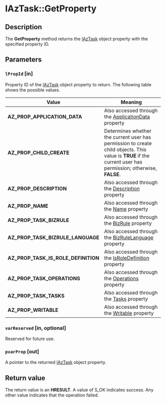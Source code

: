# IAzTask::GetProperty

## Description

The **GetProperty** method returns the [IAzTask](https://learn.microsoft.com/windows/desktop/api/azroles/nn-azroles-iaztask) object property with the specified property ID.

## Parameters

### `lPropId` [in]

Property ID of the [IAzTask](https://learn.microsoft.com/windows/desktop/api/azroles/nn-azroles-iaztask) object property to return. The following table shows the possible values.

| Value | Meaning |
| --- | --- |
| **AZ_PROP_APPLICATION_DATA** | Also accessed through the [ApplicationData](https://learn.microsoft.com/windows/desktop/api/azroles/nf-azroles-iaztask-get_applicationdata) property |
| **AZ_PROP_CHILD_CREATE** | Determines whether the current user has permission to create child objects. This value is **TRUE** if the current user has permission; otherwise, **FALSE**. |
| **AZ_PROP_DESCRIPTION** | Also accessed through the [Description](https://learn.microsoft.com/windows/desktop/api/azroles/nf-azroles-iaztask-get_description) property |
| **AZ_PROP_NAME** | Also accessed through the [Name](https://learn.microsoft.com/windows/desktop/api/azroles/nf-azroles-iaztask-get_name) property |
| **AZ_PROP_TASK_BIZRULE** | Also accessed through the [BizRule](https://learn.microsoft.com/windows/desktop/api/azroles/nf-azroles-iaztask-get_bizrule) property |
| **AZ_PROP_TASK_BIZRULE_LANGUAGE** | Also accessed through the [BizRuleLanguage](https://learn.microsoft.com/windows/desktop/api/azroles/nf-azroles-iaztask-get_bizrulelanguage) property |
| **AZ_PROP_TASK_IS_ROLE_DEFINITION** | Also accessed through the [IsRoleDefinition](https://learn.microsoft.com/windows/desktop/api/azroles/nf-azroles-iaztask-get_isroledefinition) property |
| **AZ_PROP_TASK_OPERATIONS** | Also accessed through the [Operations](https://learn.microsoft.com/windows/desktop/api/azroles/nf-azroles-iaztask-get_operations) property |
| **AZ_PROP_TASK_TASKS** | Also accessed through the [Tasks](https://learn.microsoft.com/windows/desktop/api/azroles/nf-azroles-iaztask-get_tasks) property |
| **AZ_PROP_WRITABLE** | Also accessed through the [Writable](https://learn.microsoft.com/windows/desktop/api/azroles/nf-azroles-iaztask-get_writable) property |

### `varReserved` [in, optional]

Reserved for future use.

### `pvarProp` [out]

A pointer to the returned [IAzTask](https://learn.microsoft.com/windows/desktop/api/azroles/nn-azroles-iaztask) object property.

## Return value

The return value is an **HRESULT**. A value of S_OK indicates success. Any other value indicates that the operation failed.